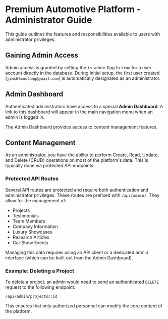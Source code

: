 # Premium Automotive Platform - Administrator Guide

This guide outlines the features and responsibilities available to users with administrator privileges.

## Gaining Admin Access

Admin access is granted by setting the `is_admin` flag to `true` for a user account directly in the database. During initial setup, the first user created (`jims67mustang@gmail.com`) is automatically designated as an administrator.

## Admin Dashboard

Authenticated administrators have access to a special **Admin Dashboard**. A link to this dashboard will appear in the main navigation menu when an admin is logged in.

The Admin Dashboard provides access to content management features.

## Content Management

As an administrator, you have the ability to perform Create, Read, Update, and Delete (CRUD) operations on most of the platform's data. This is typically done via protected API endpoints.

### Protected API Routes

Several API routes are protected and require both authentication and administrator privileges. These routes are prefixed with `/api/admin/`. They allow for the management of:

-   Projects
-   Testimonials
-   Team Members
-   Company Information
-   Luxury Showcases
-   Research Articles
-   Car Show Events

Managing this data requires using an API client or a dedicated admin interface (which can be built out from the Admin Dashboard).

### Example: Deleting a Project

To delete a project, an admin would need to send an authenticated `DELETE` request to the following endpoint:

`/api/admin/projects/:id`

This ensures that only authorized personnel can modify the core content of the platform.
